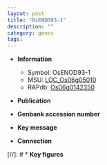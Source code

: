 ```yaml
---
layout: post
title: "OsENOD93-1"
description: ""
category: genes
tags: 
---
```


* **Information**  
    + Symbol: OsENOD93-1  
    + MSU: [LOC_Os06g05010](http://rice.uga.edu/cgi-bin/ORF_infopage.cgi?orf=LOC_Os06g05010)  
    + RAPdb: [Os06g0142350](http://rapdb.dna.affrc.go.jp/viewer/gbrowse_details/irgsp1?name=Os06g0142350)  

* **Publication**  

* **Genbank accession number**  

* **Key message**  

* **Connection**  

[//]: # * **Key figures**  


